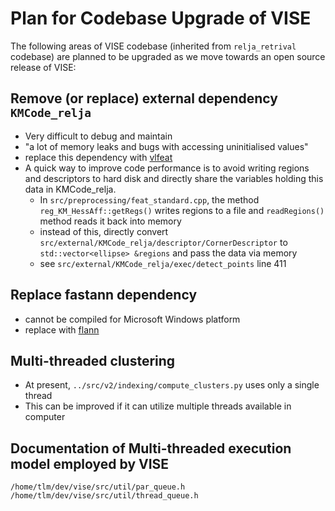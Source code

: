 # Plan for Codebase Upgrade of VISE
The following areas of VISE codebase (inherited from  `relja_retrival` codebase) 
are planned to be upgraded as we move towards an open source release of VISE:

## Remove (or replace) external dependency `KMCode_relja`
 * Very difficult to debug and maintain
 * "a lot of memory leaks and bugs with accessing uninitialised values"
 * replace this dependency with [vlfeat](http://www.vlfeat.org/)
 * A quick way to improve code performance is to avoid writing regions and 
descriptors to hard disk and directly share the variables holding this data in 
KMCode_relja.
   * In `src/preprocessing/feat_standard.cpp`, the method 
`reg_KM_HessAff::getRegs()` writes regions to a file and `readRegions()` method 
reads it back into memory
   * instead of this, directly convert 
`src/external/KMCode_relja/descriptor/CornerDescriptor` to `std::vector<ellipse> &regions`
and pass the data via memory
   * see `src/external/KMCode_relja/exec/detect_points` line 411

## Replace fastann dependency
 * cannot be compiled for Microsoft Windows platform
 * replace with [flann](http://www.cs.ubc.ca/research/flann/)

## Multi-threaded clustering
 * At present, `../src/v2/indexing/compute_clusters.py` uses only a single thread
 * This can be improved if it can utilize multiple threads available in computer

## Documentation of Multi-threaded execution model employed by VISE
```
/home/tlm/dev/vise/src/util/par_queue.h
/home/tlm/dev/vise/src/util/thread_queue.h
```

